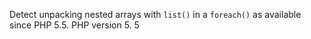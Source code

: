 Detect unpacking nested arrays with `list()` in a `foreach()` as available since PHP 5.5.
PHP version 5. 5